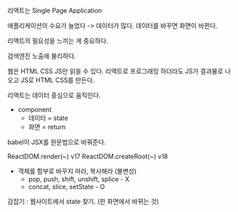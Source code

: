리액트는 Single Page Application

애플리케이션의 수요가 늘었다 -> 데이터가 많다.
데이터를 바꾸면 화면이 바뀐다.

리액트의 필요성을 느끼는 게 중요하다.

검색엔진 노출에 불리하다.

웹은 HTML CSS JS만 읽을 수 있다.
리액트로 프로그래밍 하더라도 JS가 결과물로 나오고 JS로 HTML CSS를 만든다.

리액트는 데이터 중심으로 움직인다.

- component
  - 데이터 = state
  - 화면 = return

babel이 JSX를 원문법으로 바꿔준다.

ReactDOM.render(~) v17
ReactDOM.createRoot(~) v18

- 객체를 함부로 바꾸지 마라, 복사해라 (불변성)
  - pop, push, shift, unshift, splice - X
  - concat, slice, setState - O

감잡기 : 웹사이트에서 state 찾기. (한 화면에서 바뀌는 것)
